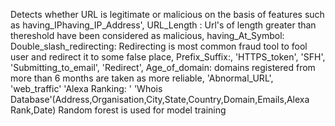Detects whether URL is legitimate or malicious on the basis of features such as
having_IPhaving_IP_Address',
URL_Length : Url's of length greater than thereshold have been considered as malicious,
having_At_Symbol: 
Double_slash_redirecting: Redirecting is most common fraud tool to fool user and redirect it to some false place,
Prefix_Suffix:,
'HTTPS_token',
'SFH',
'Submitting_to_email',
'Redirect',
Age_of_domain: domains registered from more than 6 months are taken as more reliable,
'Abnormal_URL',
'web_traffic'
'Alexa Ranking: '
'Whois Database'(Address,Organisation,City,State,Country,Domain,Emails,Alexa Rank,Date)
Random forest is used for model training


